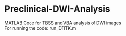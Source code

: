 # Preclinical-DWI-Analysis
MATLAB Code for TBSS and VBA analysis of DWI images\
For running the code: run_DTITK.m
